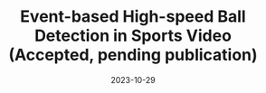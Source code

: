 ---
title: "Event-based High-speed Ball Detection in Sports Video <br> (Accepted, pending publication)"
collection: publications
permalink: /publication/2022-ICA-TVAnalysis
excerpt: 
date: 2023-10-29
authors: "T. Nakabayashi, A. Kondo, K. Higa, <u>A. Girbau</u>, S. Satoh, H. Saito"
venue: 'ACM Multimedia Workshop (ACM MM Sports)'
uri: ''
bibtex: 
pdf: 
teaser: /images/EventBall_detections.jpg
---